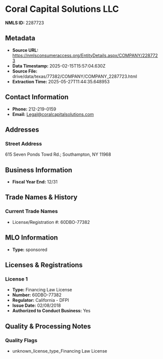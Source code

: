 # Coral Capital Solutions LLC

**NMLS ID:** 2287723

## Metadata
- **Source URL:** https://nmlsconsumeraccess.org/EntityDetails.aspx/COMPANY/2287723
- **Data Timestamp:** 2025-02-15T15:57:04.630Z
- **Source File:** drive/data/texas/77382/COMPANY/COMPANY_2287723.html
- **Extraction Time:** 2025-05-27T11:44:35.648953

## Contact Information
- **Phone:** 212-219-0159
- **Email:** Legal@coralcapitalsolutions.com

## Addresses
### Street Address
615 Seven Ponds Towd Rd.; Southampton, NY 11968

## Business Information
- **Fiscal Year End:** 12/31

## Trade Names & History
### Current Trade Names
- License/Registration #: 60DBO-77382

## MLO Information
- **Type:** sponsored

## Licenses & Registrations

### License 1
- **Type:** Financing Law License
- **Number:** 60DBO-77382
- **Regulator:** California - DFPI
- **Issue Date:** 02/08/2018
- **Authorized to Conduct Business:** Yes

## Quality & Processing Notes
### Quality Flags
- unknown_license_type_Financing Law License
